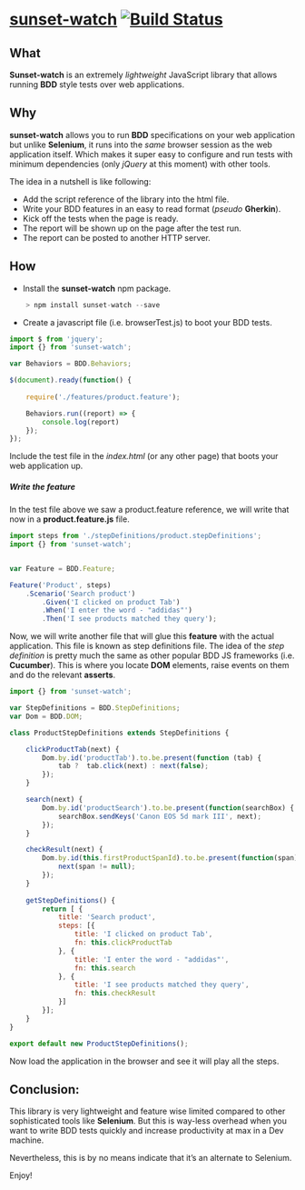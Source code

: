# [sunset-watch](https://github.com/MoimHossain/sunset-watch)  [![Build Status](https://travis-ci.org/MoimHossain/sunset-watch.svg?branch=master)](https://travis-ci.org/MoimHossain/sunset-watch)

## What

**Sunset-watch** is an extremely _lightweight_ JavaScript library that allows running **BDD** style tests over web applications.


## Why
**sunset-watch** allows you to run **BDD** specifications on your 
web application but unlike **Selenium**, it runs into the _same_ browser session 
as the web application itself. Which makes it super easy to configure 
and run tests with minimum dependencies (only _jQuery_ at this moment) with other tools.

The idea in a nutshell is like following:

+ Add the script reference of the library into the html file.
+ Write your BDD features in an easy to read format (_pseudo_ **Gherkin**).
+ Kick off the tests when the page is ready.
+ The report will be shown up on the page after the test run.
+ The report can be posted to another HTTP server.

## How

+ Install the **sunset-watch** npm package.

```javascript
    > npm install sunset-watch --save
```
+ Create a javascript file (i.e. browserTest.js) to boot your BDD tests.

```javascript
import $ from 'jquery';
import {} from 'sunset-watch';

var Behaviors = BDD.Behaviors;

$(document).ready(function() {
    
	require('./features/product.feature');

	Behaviors.run((report) => {		
		console.log(report)
	});
});

```  
Include the test file in the _index.html_ (or any other page) that boots your web application up.

##### Write the feature
In the test file above we saw a product.feature reference, we will write that now in a **product.feature.js** file.

```javascript
import steps from './stepDefinitions/product.stepDefinitions';
import {} from 'sunset-watch';


var Feature = BDD.Feature;

Feature('Product', steps)	
	.Scenario('Search product')
		.Given('I clicked on product Tab')			
		.When('I enter the word - "addidas"')			
		.Then('I see products matched they query');
```
Now, we will write another file that will glue this **feature** with the 
actual application. This file is known as step definitions file.
The idea of the _step definition_ is pretty much the same as other 
popular BDD JS frameworks (i.e. **Cucumber**). This is where you locate **DOM** elements,
raise events on them and do the relevant **asserts**. 

```javascript
import {} from 'sunset-watch';

var StepDefinitions = BDD.StepDefinitions;
var Dom = BDD.DOM;

class ProductStepDefinitions extends StepDefinitions {

    clickProductTab(next) {
        Dom.by.id('productTab').to.be.present(function (tab) {
            tab ?  tab.click(next) : next(false);
        });
    }

    search(next) {        
        Dom.by.id('productSearch').to.be.present(function(searchBox) {
            searchBox.sendKeys('Canon EOS 5d mark III', next);
        });
    }

    checkResult(next) {        
        Dom.by.id(this.firstProductSpanId).to.be.present(function(span) {
            next(span != null);
        });        
    }
    
    getStepDefinitions() {
        return [ {
            title: 'Search product',
            steps: [{
                title: 'I clicked on product Tab',
                fn: this.clickProductTab
            }, {
                title: 'I enter the word - "addidas"',
                fn: this.search
            }, {
                title: 'I see products matched they query',
                fn: this.checkResult
            }]
        }];
    }
}

export default new ProductStepDefinitions();
```

Now load the application in the browser and see it will play all the steps.

## Conclusion:
This library is very lightweight and feature wise limited 
compared to other sophisticated tools like **Selenium**. 
But this is way-less overhead when you want to write 
BDD tests quickly and increase productivity at max in a Dev machine. 

Nevertheless, this is by no means indicate that it’s an alternate to Selenium.

Enjoy!

